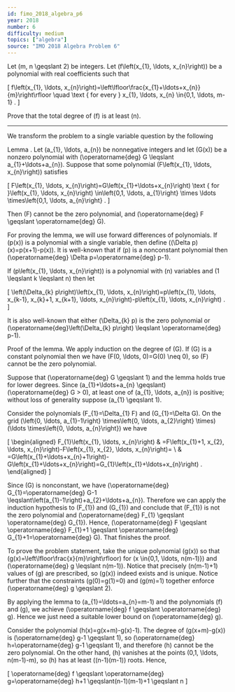 ```yaml
---
id: fimo_2018_algebra_p6
year: 2018
number: 6
difficulty: medium
topics: ["algebra"]
source: "IMO 2018 Algebra Problem 6"
---
```


Let \(m, n \geqslant 2\) be integers. Let \(f\left(x_{1}, \ldots, x_{n}\right)\) be a polynomial with real coefficients such that

\[
f\left(x_{1}, \ldots, x_{n}\right)=\left\lfloor\frac{x_{1}+\ldots+x_{n}}{m}\right\rfloor \quad \text { for every } x_{1}, \ldots, x_{n} \in\{0,1, \ldots, m-1\} .
\]

Prove that the total degree of \(f\) is at least \(n\).

---
We transform the problem to a single variable question by the following

Lemma . Let \(a_{1}, \ldots, a_{n}\) be nonnegative integers and let \(G(x)\) be a nonzero polynomial with \(\operatorname{deg} G \leqslant a_{1}+\ldots+a_{n}\). Suppose that some polynomial \(F\left(x_{1}, \ldots, x_{n}\right)\) satisfies

\[
F\left(x_{1}, \ldots, x_{n}\right)=G\left(x_{1}+\ldots+x_{n}\right) \text { for }\left(x_{1}, \ldots, x_{n}\right) \in\left\{0,1, \ldots, a_{1}\right\} \times \ldots \times\left\{0,1, \ldots, a_{n}\right\} .
\]

Then \(F\) cannot be the zero polynomial, and \(\operatorname{deg} F \geqslant \operatorname{deg} G\).

For proving the lemma, we will use forward differences of polynomials. If \(p(x)\) is a polynomial with a single variable, then define \((\Delta p)(x)=p(x+1)-p(x)\). It is well-known that if \(p\) is a nonconstant polynomial then \(\operatorname{deg} \Delta p=\operatorname{deg} p-1\).

If \(p\left(x_{1}, \ldots, x_{n}\right)\) is a polynomial with \(n\) variables and \(1 \leqslant k \leqslant n\) then let

\[
\left(\Delta_{k} p\right)\left(x_{1}, \ldots, x_{n}\right)=p\left(x_{1}, \ldots, x_{k-1}, x_{k}+1, x_{k+1}, \ldots, x_{n}\right)-p\left(x_{1}, \ldots, x_{n}\right) .
\]

It is also well-known that either \(\Delta_{k} p\) is the zero polynomial or \(\operatorname{deg}\left(\Delta_{k} p\right) \leqslant \operatorname{deg} p-1\).

Proof of the lemma. We apply induction on the degree of \(G\). If \(G\) is a constant polynomial then we have \(F(0, \ldots, 0)=G(0) \neq 0\), so \(F\) cannot be the zero polynomial.

Suppose that \(\operatorname{deg} G \geqslant 1\) and the lemma holds true for lower degrees. Since \(a_{1}+\ldots+a_{n} \geqslant\) \(\operatorname{deg} G > 0\), at least one of \(a_{1}, \ldots, a_{n}\) is positive; without loss of generality suppose \(a_{1} \geqslant 1\).

Consider the polynomials \(F_{1}=\Delta_{1} F\) and \(G_{1}=\Delta G\). On the grid \(\left\{0, \ldots, a_{1}-1\right\} \times\left\{0, \ldots, a_{2}\right\} \times\) \(\ldots \times\left\{0, \ldots, a_{n}\right\}\) we have

\[
\begin{aligned}
F_{1}\left(x_{1}, \ldots, x_{n}\right) & =F\left(x_{1}+1, x_{2}, \ldots, x_{n}\right)-F\left(x_{1}, x_{2}, \ldots, x_{n}\right)= \\
& =G\left(x_{1}+\ldots+x_{n}+1\right)-G\left(x_{1}+\ldots+x_{n}\right)=G_{1}\left(x_{1}+\ldots+x_{n}\right) .
\end{aligned}
\]

Since \(G\) is nonconstant, we have \(\operatorname{deg} G_{1}=\operatorname{deg} G-1 \leqslant\left(a_{1}-1\right)+a_{2}+\ldots+a_{n}\). Therefore we can apply the induction hypothesis to \(F_{1}\) and \(G_{1}\) and conclude that \(F_{1}\) is not the zero polynomial and \(\operatorname{deg} F_{1} \geqslant \operatorname{deg} G_{1}\). Hence, \(\operatorname{deg} F \geqslant \operatorname{deg} F_{1}+1 \geqslant \operatorname{deg} G_{1}+1=\operatorname{deg} G\). That finishes the proof.

To prove the problem statement, take the unique polynomial \(g(x)\) so that \(g(x)=\left\lfloor\frac{x}{m}\right\rfloor\) for \(x \in\{0,1, \ldots, n(m-1)\}\) and \(\operatorname{deg} g \leqslant n(m-1)\). Notice that precisely \(n(m-1)+1\) values of \(g\) are prescribed, so \(g(x)\) indeed exists and is unique. Notice further that the constraints \(g(0)=g(1)=0\) and \(g(m)=1\) together enforce \(\operatorname{deg} g \geqslant 2\).

By applying the lemma to \(a_{1}=\ldots=a_{n}=m-1\) and the polynomials \(f\) and \(g\), we achieve \(\operatorname{deg} f \geqslant \operatorname{deg} g\). Hence we just need a suitable lower bound on \(\operatorname{deg} g\).

Consider the polynomial \(h(x)=g(x+m)-g(x)-1\). The degree of \(g(x+m)-g(x)\) is \(\operatorname{deg} g-1 \geqslant 1\), so \(\operatorname{deg} h=\operatorname{deg} g-1 \geqslant 1\), and therefore \(h\) cannot be the zero polynomial. On the other hand, \(h\) vanishes at the points \(0,1, \ldots, n(m-1)-m\), so \(h\) has at least \((n-1)(m-1)\) roots. Hence,

\[
\operatorname{deg} f \geqslant \operatorname{deg} g=\operatorname{deg} h+1 \geqslant(n-1)(m-1)+1 \geqslant n
\]
